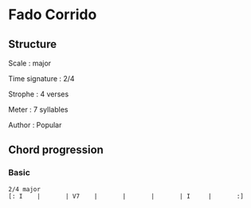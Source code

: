 # Fado Corrido

## Structure

Scale
:   major

Time signature
:   2/4

Strophe
:   4 verses

Meter
:   7 syllables

Author
:   Popular

## Chord progression

### Basic

```
2/4 major
[: I    |       | V7    |       |       |       | I     |       :]
```

<!--
vim:syntax=markdown:sw=4:ts=4:et
-->
